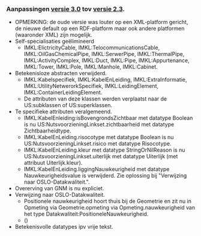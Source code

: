 ### Aanpassingen [versie 3.0](https://belgif.github.io/thematic/models/cable-pipe/) tov [versie 2.3](https://overheid.vlaanderen.be/help/file/1176/download?token=ndmVBd4y).
- OPMERKING: de oude versie was louter op een XML-platform gericht, de nieuwe default op een RDF-platform maar ook andere platformen (waaronder XML) zijn mogelijk.
- Self-specialisaties geëlimineerd
  - IMKL:ElictricityCable, IMKL:TelocommunicationsCable, IMKL:OilGasChemicalPipe, IMKL:SerwerPipe, IMKL:ThermalPipe, IMKL:ActivityComplex, IMKL:Duct, IMKL:Pipe, IMKL:Appurtenance, IMKL:Tower, IMKL:Pole, IMKL:Manhole, IMKL:Cabinet. 
- Betekenisloze abstracten verwijderd.
  - IMKL:Kabelspecifiek, IMKL:KabelEnLeiding, IMKL:ExtraInformatie, IMKL:UtilityNetwerorkSpecifiek, IMKL:LeidingElement, IMKL:ContainerLeidingElement.
  - De attributen van deze klassen werden verplaatst naar de US:subklassen of US:superklassen.
- Te specifieke attributen veralgemeend.
  - IMKL:KabelEnleiding:isBovengrondsZichtbaar met datatype Boolean is nu US:NutsvoorzieningLinkset.zichtbaarheid met datatype Zichtbaarheidtype.
  - IMKL:KabelEnLeiding.risocotype met datatype Boolean is nu US:NutsvoorzieningLinkset.risico met datatype Risocotype.
  - IMKL:KabelEnLeiding.kleur met datatype StringOrNilReason is nu US:NutsvoorzieningLinkset.uiterlijk met datatype Uiterlijk (met attribuut Uiterlijk.kleur).
  - IMKL:KabelEnLeiding.liggingNauwkeurigheid met datatype Nauwkeurigheidsvalue is verwijderd. Zie oplossing bij "Verwijzing naar OSLO-Datakwaliteit.". 
- Overerving van GNM is nu expliciet.
- Verwijzing naar OSLO-Datakwaliteit.
  - Positionele nauwkeurigheid hoort thuis bij de Geometrie en zit nu in Opmeting via Geometrie.opmeting via Opmeting.nauwkeurigheid van het type Datakwaliteit:PositioneleNauwkeurigheid.
   - ()
- Betekenisvolle datatypes ipv vrije tekst.
